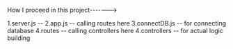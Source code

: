 How I proceed in this project------->

1.server.js  -- 
2.app.js -- calling routes here
3.connectDB.js  --  for connecting database
4.routes -- calling controllers here
4.controllers  -- for actual logic building
